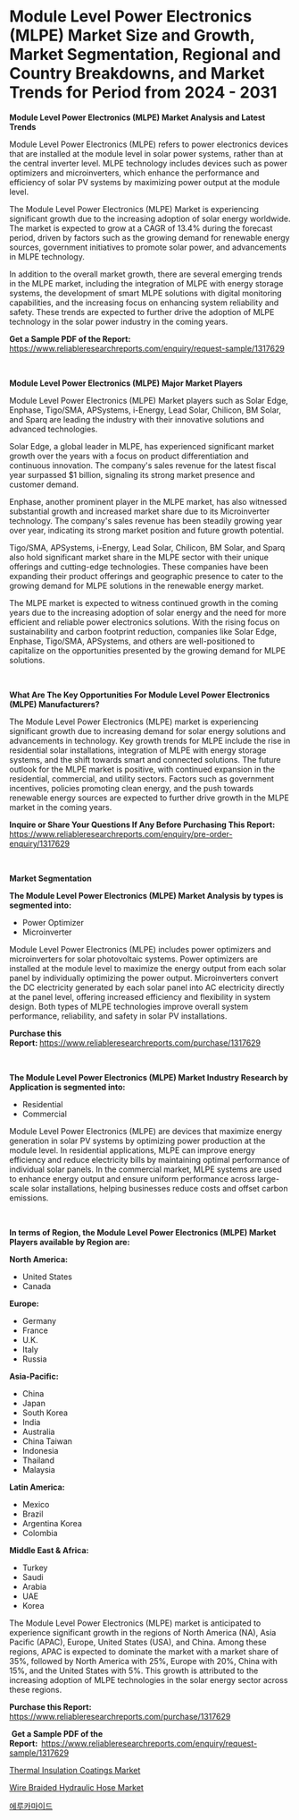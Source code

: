 <p><h1>Module Level Power Electronics (MLPE) Market Size and Growth, Market Segmentation, Regional and Country Breakdowns, and Market Trends for Period from 2024 -  2031</h1></p><p><strong>Module Level Power Electronics (MLPE) Market Analysis and Latest Trends</strong></p>
<p><p>Module Level Power Electronics (MLPE) refers to power electronics devices that are installed at the module level in solar power systems, rather than at the central inverter level. MLPE technology includes devices such as power optimizers and microinverters, which enhance the performance and efficiency of solar PV systems by maximizing power output at the module level.</p><p>The Module Level Power Electronics (MLPE) Market is experiencing significant growth due to the increasing adoption of solar energy worldwide. The market is expected to grow at a CAGR of 13.4% during the forecast period, driven by factors such as the growing demand for renewable energy sources, government initiatives to promote solar power, and advancements in MLPE technology.</p><p>In addition to the overall market growth, there are several emerging trends in the MLPE market, including the integration of MLPE with energy storage systems, the development of smart MLPE solutions with digital monitoring capabilities, and the increasing focus on enhancing system reliability and safety. These trends are expected to further drive the adoption of MLPE technology in the solar power industry in the coming years.</p></p>
<p><strong>Get a Sample PDF of the Report:&nbsp;</strong> <a href="https://www.reliableresearchreports.com/enquiry/request-sample/1317629">https://www.reliableresearchreports.com/enquiry/request-sample/1317629</a></p>
<p>&nbsp;</p>
<p><strong>Module Level Power Electronics (MLPE) Major Market Players</strong></p>
<p><p>Module Level Power Electronics (MLPE) Market players such as Solar Edge, Enphase, Tigo/SMA, APSystems, i-Energy, Lead Solar, Chilicon, BM Solar, and Sparq are leading the industry with their innovative solutions and advanced technologies.</p><p>Solar Edge, a global leader in MLPE, has experienced significant market growth over the years with a focus on product differentiation and continuous innovation. The company's sales revenue for the latest fiscal year surpassed $1 billion, signaling its strong market presence and customer demand.</p><p>Enphase, another prominent player in the MLPE market, has also witnessed substantial growth and increased market share due to its Microinverter technology. The company's sales revenue has been steadily growing year over year, indicating its strong market position and future growth potential.</p><p>Tigo/SMA, APSystems, i-Energy, Lead Solar, Chilicon, BM Solar, and Sparq also hold significant market share in the MLPE sector with their unique offerings and cutting-edge technologies. These companies have been expanding their product offerings and geographic presence to cater to the growing demand for MLPE solutions in the renewable energy market.</p><p>The MLPE market is expected to witness continued growth in the coming years due to the increasing adoption of solar energy and the need for more efficient and reliable power electronics solutions. With the rising focus on sustainability and carbon footprint reduction, companies like Solar Edge, Enphase, Tigo/SMA, APSystems, and others are well-positioned to capitalize on the opportunities presented by the growing demand for MLPE solutions.</p></p>
<p>&nbsp;</p>
<p><strong>What Are The Key Opportunities For Module Level Power Electronics (MLPE) Manufacturers?</strong></p>
<p><p>The Module Level Power Electronics (MLPE) market is experiencing significant growth due to increasing demand for solar energy solutions and advancements in technology. Key growth trends for MLPE include the rise in residential solar installations, integration of MLPE with energy storage systems, and the shift towards smart and connected solutions. The future outlook for the MLPE market is positive, with continued expansion in the residential, commercial, and utility sectors. Factors such as government incentives, policies promoting clean energy, and the push towards renewable energy sources are expected to further drive growth in the MLPE market in the coming years.</p></p>
<p><strong>Inquire or Share Your Questions If Any Before Purchasing This Report:</strong> <a href="https://www.reliableresearchreports.com/enquiry/pre-order-enquiry/1317629">https://www.reliableresearchreports.com/enquiry/pre-order-enquiry/1317629</a></p>
<p>&nbsp;</p>
<p><strong>Market Segmentation</strong></p>
<p><strong>The Module Level Power Electronics (MLPE) Market Analysis by types is segmented into:</strong></p>
<p><ul><li>Power Optimizer</li><li>Microinverter</li></ul></p>
<p><p>Module Level Power Electronics (MLPE) includes power optimizers and microinverters for solar photovoltaic systems. Power optimizers are installed at the module level to maximize the energy output from each solar panel by individually optimizing the power output. Microinverters convert the DC electricity generated by each solar panel into AC electricity directly at the panel level, offering increased efficiency and flexibility in system design. Both types of MLPE technologies improve overall system performance, reliability, and safety in solar PV installations.</p></p>
<p><strong>Purchase this Report:&nbsp;</strong><a href="https://www.reliableresearchreports.com/purchase/1317629">https://www.reliableresearchreports.com/purchase/1317629</a></p>
<p>&nbsp;</p>
<p><strong>The Module Level Power Electronics (MLPE) Market Industry Research by Application is segmented into:</strong></p>
<p><ul><li>Residential</li><li>Commercial</li></ul></p>
<p><p>Module Level Power Electronics (MLPE) are devices that maximize energy generation in solar PV systems by optimizing power production at the module level. In residential applications, MLPE can improve energy efficiency and reduce electricity bills by maintaining optimal performance of individual solar panels. In the commercial market, MLPE systems are used to enhance energy output and ensure uniform performance across large-scale solar installations, helping businesses reduce costs and offset carbon emissions.</p></p>
<p>&nbsp;</p>
<p><strong>In terms of Region, the Module Level Power Electronics (MLPE) Market Players available by Region are:</strong></p>
<p>
    <p> <strong> North America: </strong>
        <ul>
            <li>United States</li>
            <li>Canada</li>
        </ul>
        </p> 
    <p> <strong> Europe: </strong>
        <ul>
            <li>Germany</li>
            <li>France</li>
            <li>U.K.</li>
            <li>Italy</li>
            <li>Russia</li>
        </ul>
        </p> 
    <p> <strong> Asia-Pacific: </strong>
        <ul>
            <li>China</li>
            <li>Japan</li>
            <li>South Korea</li>
            <li>India</li>
            <li>Australia</li>
            <li>China Taiwan</li>
            <li>Indonesia</li>
            <li>Thailand</li>
            <li>Malaysia</li>
        </ul>
        </p> 
    <p> <strong> Latin America: </strong>
        <ul>
            <li>Mexico</li>
            <li>Brazil</li>
            <li>Argentina Korea</li>
            <li>Colombia</li>
        </ul>
        </p> 
    <p> <strong> Middle East & Africa: </strong>
        <ul>
            <li>Turkey</li>
            <li>Saudi</li>
            <li>Arabia</li>
            <li>UAE</li>
            <li>Korea</li>
        </ul>
    </p>
    </p>
<p><p>The Module Level Power Electronics (MLPE) market is anticipated to experience significant growth in the regions of North America (NA), Asia Pacific (APAC), Europe, United States (USA), and China. Among these regions, APAC is expected to dominate the market with a market share of 35%, followed by North America with 25%, Europe with 20%, China with 15%, and the United States with 5%. This growth is attributed to the increasing adoption of MLPE technologies in the solar energy sector across these regions.</p></p>
<p><strong>Purchase this Report: </strong><a href="https://www.reliableresearchreports.com/purchase/1317629">https://www.reliableresearchreports.com/purchase/1317629</a></p>
<p>&nbsp;<strong>Get a Sample PDF of the Report:&nbsp;&nbsp;</strong><a href="https://www.reliableresearchreports.com/enquiry/request-sample/1317629">https://www.reliableresearchreports.com/enquiry/request-sample/1317629</a></p>
<p><strong></strong></p>
<p><p><a href="https://picayune-night-cbd.notion.site/Thermal-Insulation-Coatings-Market-Provides-Detailed-Segmentation-of-this-Market-based-on-Type-Appl-7a285a259b4a460896c9034af4cab576">Thermal Insulation Coatings Market</a></p><p><a href="https://valiant-lunge-8fe.notion.site/Wire-Braided-Hydraulic-Hose-Market-Offer-Valuable-Insights-into-Market-Size-Market-Share-Market-Tr-a67803692afc42baa32166c89bd2630b">Wire Braided Hydraulic Hose Market</a></p><p><a href="https://medium.com/@melodyfunk1988/erucamide-%EC%8B%9C%EC%9E%A5-%EA%B7%9C%EB%AA%A8-%EC%8B%9C%EC%9E%A5-%EC%A0%84%EB%A7%9D-%EB%B0%8F-%EC%8B%9C%EC%9E%A5-%EC%98%88%EC%B8%A1-2024%EB%85%84%EB%B6%80%ED%84%B0-2031%EB%85%84%EA%B9%8C%EC%A7%80-45aaf19e3dfa">에루카마이드</a></p></p>